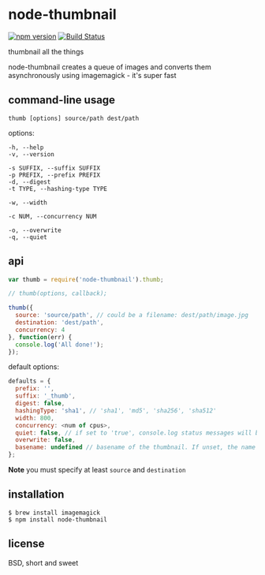 node-thumbnail
==============

[![npm version](https://badge.fury.io/js/node-thumbnail.svg)](https://badge.fury.io/js/node-thumbnail) [![Build Status](https://travis-ci.org/honza/node-thumbnail.svg?branch=master)](https://travis-ci.org/honza/node-thumbnail)

thumbnail all the things

node-thumbnail creates a queue of images and converts them asynchronously using
imagemagick - it's super fast

command-line usage
------------------

    thumb [options] source/path dest/path

options:

    -h, --help
    -v, --version

    -s SUFFIX, --suffix SUFFIX
    -p PREFIX, --prefix PREFIX
    -d, --digest
    -t TYPE, --hashing-type TYPE

    -w, --width

    -c NUM, --concurrency NUM

    -o, --overwrite
    -q, --quiet

api
---

```js
var thumb = require('node-thumbnail').thumb;

// thumb(options, callback);

thumb({
  source: 'source/path', // could be a filename: dest/path/image.jpg
  destination: 'dest/path',
  concurrency: 4
}, function(err) {
  console.log('All done!');
});
```

default options:

```js
defaults = {
  prefix: '',
  suffix: '_thumb',
  digest: false,
  hashingType: 'sha1', // 'sha1', 'md5', 'sha256', 'sha512'
  width: 800,
  concurrency: <num of cpus>,
  quiet: false, // if set to 'true', console.log status messages will be supressed
  overwrite: false,
  basename: undefined // basename of the thumbnail. If unset, the name of the source file is used as basename.
};
```

**Note** you must specify at least `source` and `destination`

installation
------------

    $ brew install imagemagick
    $ npm install node-thumbnail

license
-------

BSD, short and sweet
